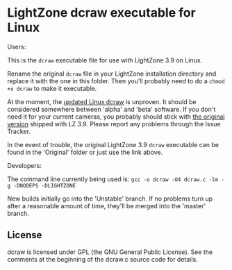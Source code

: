 # LightZone dcraw executable for Linux

Users:

This is the `dcraw` executable file for use with
LightZone 3.9 on Linux.

Rename the original `dcraw` file in your LightZone installation directory
and replace it with the one in this folder.
Then you'll probably need to do a `chmod +x dcraw` to make it executable.

At the moment, the
[updated Linux dcraw](https://github.com/Doug-Pardee/LightZombie/raw/Unstable/dcraw/Linux/dcraw)
is unproven.
It should be considered somewhere between 'alpha' and 'beta' software.
If you don't need it for your current cameras,
you probably should stick with
[the original version](https://github.com/Doug-Pardee/LightZombie/raw/master/dcraw/Linux/Original/dcraw)
shipped with LZ 3.9.
Please report any problems through the Issue Tracker.

In the event of trouble,
the original LightZone 3.9 `dcraw` executable
can be found in the 'Original' folder
or just use the link above.

Developers:

The command line currently being used is:
`gcc -o dcraw -O4 dcraw.c -lm -g -DNODEPS -DLIGHTZONE`

New builds initially go into the 'Unstable' branch.
If no problems turn up after a reasonable amount of time,
they'll be merged into the 'master' branch.

## License

dcraw is licensed under GPL (the GNU General Public License).
See the comments at the beginning of the dcraw.c source code for details.

